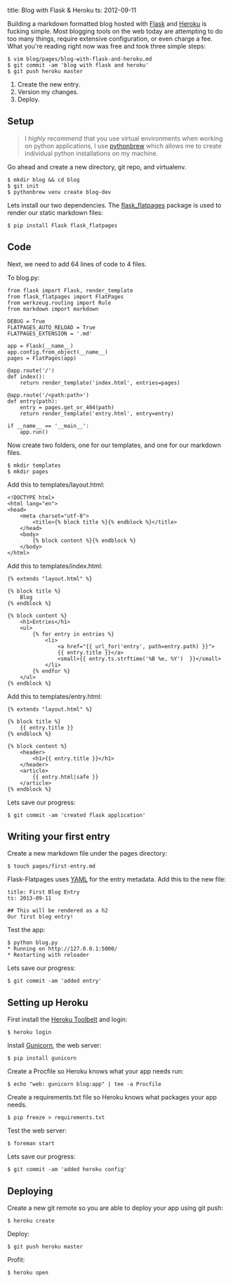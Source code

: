 title: Blog with Flask & Heroku
ts: 2012-09-11

Building a markdown formatted blog hosted with
[Flask](http://flask.pocoo.org/) and 
[Heroku](https://www.heroku.com/) is fucking simple.
Most blogging tools on the web today
are attempting to do too many things, require extensive configuration,
or even charge a fee. What you're reading right now was free and took
three simple steps:

    $ vim blog/pages/blog-with-flask-and-heroku.md
    $ git commit -am 'blog with flask and heroku'
    $ git push heroku master

1. Create the new entry.
2. Version my changes.
3. Deploy.

## Setup

> I *highly* recommend that you use virtual environments when working on
> python applications, I use
> [pythonbrew](https://github.com/utahta/pythonbrew) which allows
> me to create individual python installations on my machine.

Go ahead and create a new directory, git repo, and virtualenv.

    $ mkdir blog && cd blog
    $ git init
    $ pythonbrew venv create blog-dev

Lets install our two dependencies. The
[flask_flatpages](http://pythonhosted.org/Flask-FlatPages/) package
is used to render our static markdown files:

    $ pip install Flask flask_flatpages

## Code

Next, we need to add 64 lines of code to 4 files.

To blog.py:

    from flask import Flask, render_template
    from flask_flatpages import FlatPages
    from werkzeug.routing import Rule
    from markdown import markdown

    DEBUG = True
    FLATPAGES_AUTO_RELOAD = True
    FLATPAGES_EXTENSION = '.md'

    app = Flask(__name__)
    app.config.from_object(__name__)
    pages = FlatPages(app)

    @app.route('/')
    def index():
        return render_template('index.html', entries=pages)

    @app.route('/<path:path>')
    def entry(path):
        entry = pages.get_or_404(path)
        return render_template('entry.html', entry=entry)

    if __name__ == '__main__':
        app.run()

Now create two folders, one for our templates, and one for our markdown files.

    $ mkdir templates
    $ mkdir pages

Add this to templates/layout.html:

    <!DOCTYPE html>
    <html lang="en">
    <head>
        <meta charset="utf-8">
            <title>{% block title %}{% endblock %}</title>
        </head>
        <body>
            {% block content %}{% endblock %}
        </body>
    </html>

Add this to templates/index.html:

    {% extends "layout.html" %}

    {% block title %}
        Blog
    {% endblock %}

    {% block content %}
        <h1>Entries</h1>
        <ul>
            {% for entry in entries %}
                <li>
                    <a href="{{ url_for('entry', path=entry.path) }}">
                    {{ entry.title }}</a>
                    <small>{{ entry.ts.strftime('%B %e, %Y')  }}</small>
                </li>
            {% endfor %}
        </ul>
    {% endblock %}

Add this to templates/entry.html:

    {% extends "layout.html" %}

    {% block title %}
        {{ entry.title }}
    {% endblock %}

    {% block content %}
        <header>
            <h1>{{ entry.title }}</h1>
        </header>
        <article>
            {{ entry.html|safe }}
        </article>
    {% endblock %}

Lets save our progress:

    $ git commit -am 'created flask application'

## Writing your first entry

Create a new markdown file under the pages directory:

    $ touch pages/first-entry.md

Flask-Flatpages uses [YAML](http://yaml.org/) for the entry
metadata. Add this to the new file:

    title: First Blog Entry
    ts: 2013-09-11

    ## This will be rendered as a h2
    Our first blog entry!

Test the app:

    $ python blog.py
    * Running on http://127.0.0.1:5000/
    * Restarting with reloader

Lets save our progress:

    $ git commit -am 'added entry'

## Setting up Heroku

First install the [Heroku Toolbelt](https://toolbelt.heroku.com/) and login:

    $ heroku login

Install [Gunicorn](http://gunicorn.org/), the web server:

    $ pip install gunicorn

Create a Procfile so Heroku knows what your app needs run:

    $ echo "web: gunicorn blog:app" | tee -a Procfile

Create a requirements.txt file so Heroku knows what packages your app needs.

    $ pip freeze > requirements.txt

Test the web server:

    $ foreman start

Lets save our progress:

    $ git commit -am 'added heroku config'

## Deploying

Create a new git remote so you are able to deploy your app using git push:

    $ heroku create

Deploy:

    $ git push heroku master

Profit:

    $ heroku open
